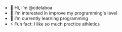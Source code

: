 - 👋 Hi, I’m @cdelaboa
- 👀 I’m interested in improve my programming's level
- 🌱 I’m currently learning programming
- ⚡ Fun fact: I like so much practice athletics

<!---
cdelaboa/cdelaboa is a ✨ special ✨ repository because its `README.md` (this file) appears on your GitHub profile.
You can click the Preview link to take a look at your changes.
--->
